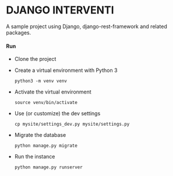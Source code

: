 # DJANGO INTERVENTI

A sample project using Django, django-rest-framework and related packages.


#### Run

- Clone the project

- Create a virtual environment with Python 3

    `python3 -m venv venv`

- Activate the virtual environment

    `source venv/bin/activate`

- Use (or customize) the dev settings

    `cp mysite/settings_dev.py mysite/settings.py`

- Migrate the database

    `python manage.py migrate`

- Run the instance

    `python manage.py runserver`
